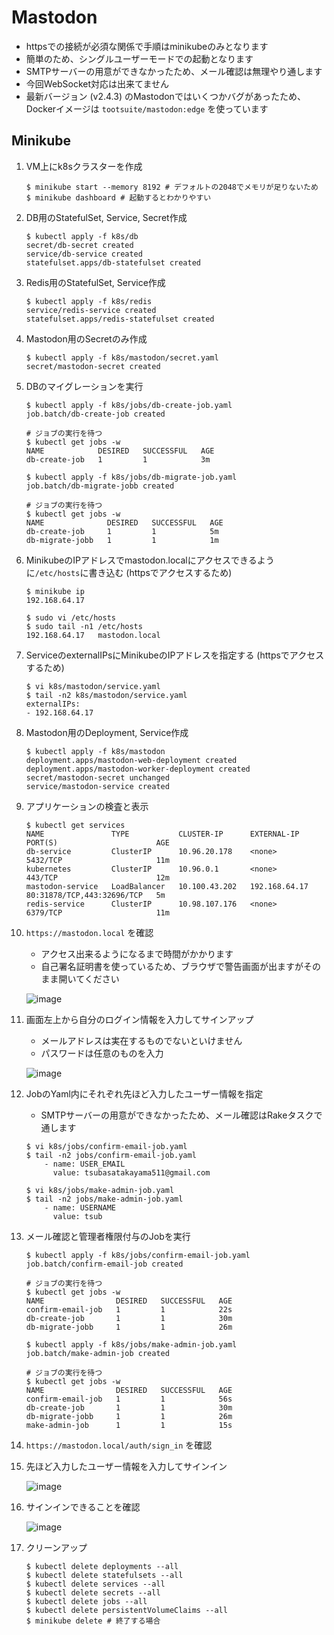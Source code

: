 # Mastodon

* httpsでの接続が必須な関係で手順はminikubeのみとなります
* 簡単のため、シングルユーザーモードでの起動となります
* SMTPサーバーの用意ができなかったため、メール確認は無理やり通します
* 今回WebSocket対応は出来てません
* 最新バージョン (v2.4.3) のMastodonではいくつかバグがあったため、Dockerイメージは `tootsuite/mastodon:edge` を使っています

## Minikube

1. VM上にk8sクラスターを作成

    ```
    $ minikube start --memory 8192 # デフォルトの2048でメモリが足りないため
    $ minikube dashboard # 起動するとわかりやすい
    ```

2. DB用のStatefulSet, Service, Secret作成

    ```
    $ kubectl apply -f k8s/db
    secret/db-secret created
    service/db-service created
    statefulset.apps/db-statefulset created
    ```

3. Redis用のStatefulSet, Service作成

    ```
    $ kubectl apply -f k8s/redis
    service/redis-service created
    statefulset.apps/redis-statefulset created
    ```

4. Mastodon用のSecretのみ作成

    ```
    $ kubectl apply -f k8s/mastodon/secret.yaml
    secret/mastodon-secret created
    ```

5. DBのマイグレーションを実行

    ```
    $ kubectl apply -f k8s/jobs/db-create-job.yaml
    job.batch/db-create-job created

    # ジョブの実行を待つ
    $ kubectl get jobs -w
    NAME            DESIRED   SUCCESSFUL   AGE
    db-create-job   1         1            3m

    $ kubectl apply -f k8s/jobs/db-migrate-job.yaml
    job.batch/db-migrate-jobb created

    # ジョブの実行を待つ
    $ kubectl get jobs -w
    NAME              DESIRED   SUCCESSFUL   AGE
    db-create-job     1         1            5m
    db-migrate-jobb   1         1            1m
    ```

6. MinikubeのIPアドレスでmastodon.localにアクセスできるように`/etc/hosts`に書き込む (httpsでアクセスするため)

    ```
    $ minikube ip
    192.168.64.17

    $ sudo vi /etc/hosts
    $ sudo tail -n1 /etc/hosts
    192.168.64.17   mastodon.local
    ```

7. ServiceのexternalIPsにMinikubeのIPアドレスを指定する (httpsでアクセスするため)

    ```
    $ vi k8s/mastodon/service.yaml
    $ tail -n2 k8s/mastodon/service.yaml
    externalIPs:
    - 192.168.64.17
    ```

8. Mastodon用のDeployment, Service作成

    ```
    $ kubectl apply -f k8s/mastodon
    deployment.apps/mastodon-web-deployment created
    deployment.apps/mastodon-worker-deployment created
    secret/mastodon-secret unchanged
    service/mastodon-service created
    ```

7. アプリケーションの検査と表示

    ```
    $ kubectl get services
    NAME               TYPE           CLUSTER-IP      EXTERNAL-IP     PORT(S)                      AGE
    db-service         ClusterIP      10.96.20.178    <none>          5432/TCP                     11m
    kubernetes         ClusterIP      10.96.0.1       <none>          443/TCP                      12m
    mastodon-service   LoadBalancer   10.100.43.202   192.168.64.17   80:31878/TCP,443:32696/TCP   5m
    redis-service      ClusterIP      10.98.107.176   <none>          6379/TCP                     11m
    ```

8. `https://mastodon.local` を確認
    * アクセス出来るようになるまで時間がかかります
    * 自己署名証明書を使っているため、ブラウザで警告画面が出ますがそのまま開いてください

    ![image](./mastodon_top.png)

9. 画面左上から自分のログイン情報を入力してサインアップ
    * メールアドレスは実在するものでないといけません
    * パスワードは任意のものを入力

    ![image](./mastodon_signup.png)

10. JobのYaml内にそれぞれ先ほど入力したユーザー情報を指定
    * SMTPサーバーの用意ができなかったため、メール確認はRakeタスクで通します

    ```
    $ vi k8s/jobs/confirm-email-job.yaml
    $ tail -n2 jobs/confirm-email-job.yaml
        - name: USER_EMAIL
          value: tsubasatakayama511@gmail.com

    $ vi k8s/jobs/make-admin-job.yaml
    $ tail -n2 jobs/make-admin-job.yaml
        - name: USERNAME
          value: tsub
    ```

11. メール確認と管理者権限付与のJobを実行

    ```
    $ kubectl apply -f k8s/jobs/confirm-email-job.yaml
    job.batch/confirm-email-job created

    # ジョブの実行を待つ
    $ kubectl get jobs -w
    NAME                DESIRED   SUCCESSFUL   AGE
    confirm-email-job   1         1            22s
    db-create-job       1         1            30m
    db-migrate-jobb     1         1            26m

    $ kubectl apply -f k8s/jobs/make-admin-job.yaml
    job.batch/make-admin-job created

    # ジョブの実行を待つ
    $ kubectl get jobs -w
    NAME                DESIRED   SUCCESSFUL   AGE
    confirm-email-job   1         1            56s
    db-create-job       1         1            30m
    db-migrate-jobb     1         1            26m
    make-admin-job      1         1            15s
    ```

12. `https://mastodon.local/auth/sign_in` を確認
13. 先ほど入力したユーザー情報を入力してサインイン

    ![image](./mastodon_singin.png)

14. サインインできることを確認

    ![image](./mastodon_hello.png)

15. クリーンアップ

    ```
    $ kubectl delete deployments --all
    $ kubectl delete statefulsets --all
    $ kubectl delete services --all
    $ kubectl delete secrets --all
    $ kubectl delete jobs --all
    $ kubectl delete persistentVolumeClaims --all
    $ minikube delete # 終了する場合
    ```
